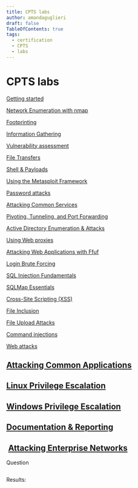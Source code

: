 ```yaml
---
title: CPTS labs
author: amandaguglieri
draft: false
TableOfContents: true
tags:
  - certification
  - CPTS
  - labs
---
```

# CPTS labs


[Getting started](cpts-labs-01-gettingstarted.md)

[Network Enumeration with nmap](cpts-labs-02-networkenumerationwithnmap.md)

[Footprinting](cpts-labs-03-footprinting.md)

[Information Gathering](cpts-labs-04-informationgathering.md)

[Vulnerability assessment](cpts-labs-05-vulnerabilityassessment.md)

[File Transfers](cpts-labs-06-filetransfers.md)

[Shell & Payloads](cpts-labs-07-shellandpayloads.md)

[Using the Metasploit Framework](cpts-labs-08-metasploit.md)

[Password attacks](cpts-labs-09-passwordattacks.md)

[Attacking Common Services](cpts-labs-10-attackingcommonservices.md)

[Pivoting, Tunneling, and Port Forwarding](cpts-labs-11-pivotingtunnelingandportforwarding.md)

[Active Directory Enumeration & Attacks](cpts-labs-12-activedirectory.md)

[Using Web proxies](cpts-labs-13-usingwebproxies.md)

[Attacking Web Applications with Ffuf](cpts-labs-14-ffuf.md)

[Login Brute Forcing](cpts-labs-15-loginbruteforcing.md)

[SQL Injection Fundamentals](cpts-labs-16-sqlinjectionfundamentals.md)

[SQLMap Essentials](cpts-labs-17-sqlmapessentials.md)

[Cross-Site Scripting (XSS)](cpts-labs-18-crosssitescriptingxss.md)

[File Inclusion](cpts-labs-19-fileinclusion.md)

[File Upload Attacks](cpts-labs-20-fileuploadattacks.md)

[Command injections](cpts-labs-21-commandinjections.md)

[Web attacks](cpts-labs-22-webattacks.md)





## [Attacking Common Applications](https://academy.hackthebox.com/module/details/113)


## [Linux Privilege Escalation](https://academy.hackthebox.com/module/details/51)


## [Windows Privilege Escalation](https://academy.hackthebox.com/module/details/67)


## [Documentation & Reporting](https://academy.hackthebox.com/module/details/162)


##  [Attacking Enterprise Networks](https://academy.hackthebox.com/module/details/163)



Question

```

```

Results: 

